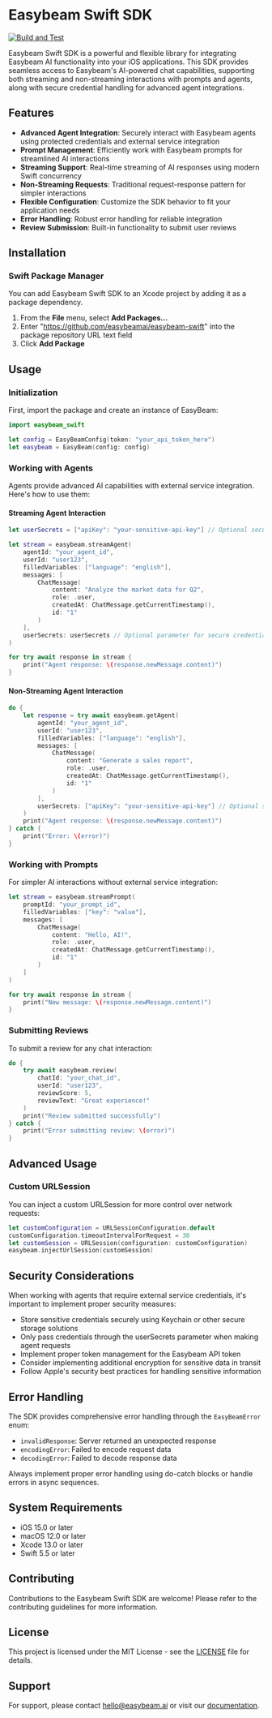 # Easybeam Swift SDK

[![Build and Test](https://github.com/easybeamai/easybeam-swift/actions/workflows/ci.yml/badge.svg)](https://github.com/easybeamai/easybeam-swift/actions)

Easybeam Swift SDK is a powerful and flexible library for integrating Easybeam AI functionality into your iOS applications. This SDK provides seamless access to Easybeam's AI-powered chat capabilities, supporting both streaming and non-streaming interactions with prompts and agents, along with secure credential handling for advanced agent integrations.

## Features

- **Advanced Agent Integration**: Securely interact with Easybeam agents using protected credentials and external service integration
- **Prompt Management**: Efficiently work with Easybeam prompts for streamlined AI interactions
- **Streaming Support**: Real-time streaming of AI responses using modern Swift concurrency
- **Non-Streaming Requests**: Traditional request-response pattern for simpler interactions
- **Flexible Configuration**: Customize the SDK behavior to fit your application needs
- **Error Handling**: Robust error handling for reliable integration
- **Review Submission**: Built-in functionality to submit user reviews

## Installation

### Swift Package Manager

You can add Easybeam Swift SDK to an Xcode project by adding it as a package dependency.

1. From the **File** menu, select **Add Packages...**
2. Enter "https://github.com/easybeamai/easybeam-swift" into the package repository URL text field
3. Click **Add Package**

## Usage

### Initialization

First, import the package and create an instance of EasyBeam:

```swift
import easybeam_swift

let config = EasyBeamConfig(token: "your_api_token_here")
let easybeam = EasyBeam(config: config)
```

### Working with Agents

Agents provide advanced AI capabilities with external service integration. Here's how to use them:

#### Streaming Agent Interaction

```swift
let userSecrets = ["apiKey": "your-sensitive-api-key"] // Optional secure credentials

let stream = easybeam.streamAgent(
    agentId: "your_agent_id",
    userId: "user123",
    filledVariables: ["language": "english"],
    messages: [
        ChatMessage(
            content: "Analyze the market data for Q2",
            role: .user,
            createdAt: ChatMessage.getCurrentTimestamp(),
            id: "1"
        )
    ],
    userSecrets: userSecrets // Optional parameter for secure credentials
)

for try await response in stream {
    print("Agent response: \(response.newMessage.content)")
}
```

#### Non-Streaming Agent Interaction

```swift
do {
    let response = try await easybeam.getAgent(
        agentId: "your_agent_id",
        userId: "user123",
        filledVariables: ["language": "english"],
        messages: [
            ChatMessage(
                content: "Generate a sales report",
                role: .user,
                createdAt: ChatMessage.getCurrentTimestamp(),
                id: "1"
            )
        ],
        userSecrets: ["apiKey": "your-sensitive-api-key"] // Optional secure credentials
    )
    print("Agent response: \(response.newMessage.content)")
} catch {
    print("Error: \(error)")
}
```

### Working with Prompts

For simpler AI interactions without external service integration:

```swift
let stream = easybeam.streamPrompt(
    promptId: "your_prompt_id",
    filledVariables: ["key": "value"],
    messages: [
        ChatMessage(
            content: "Hello, AI!",
            role: .user,
            createdAt: ChatMessage.getCurrentTimestamp(),
            id: "1"
        )
    ]
)

for try await response in stream {
    print("New message: \(response.newMessage.content)")
}
```

### Submitting Reviews

To submit a review for any chat interaction:

```swift
do {
    try await easybeam.review(
        chatId: "your_chat_id",
        userId: "user123",
        reviewScore: 5,
        reviewText: "Great experience!"
    )
    print("Review submitted successfully")
} catch {
    print("Error submitting review: \(error)")
}
```

## Advanced Usage

### Custom URLSession

You can inject a custom URLSession for more control over network requests:

```swift
let customConfiguration = URLSessionConfiguration.default
customConfiguration.timeoutIntervalForRequest = 30
let customSession = URLSession(configuration: customConfiguration)
easybeam.injectUrlSession(customSession)
```

## Security Considerations

When working with agents that require external service credentials, it's important to implement proper security measures:

- Store sensitive credentials securely using Keychain or other secure storage solutions
- Only pass credentials through the userSecrets parameter when making agent requests
- Implement proper token management for the Easybeam API token
- Consider implementing additional encryption for sensitive data in transit
- Follow Apple's security best practices for handling sensitive information

## Error Handling

The SDK provides comprehensive error handling through the `EasyBeamError` enum:

- `invalidResponse`: Server returned an unexpected response
- `encodingError`: Failed to encode request data
- `decodingError`: Failed to decode response data

Always implement proper error handling using do-catch blocks or handle errors in async sequences.

## System Requirements

- iOS 15.0 or later
- macOS 12.0 or later
- Xcode 13.0 or later
- Swift 5.5 or later

## Contributing

Contributions to the Easybeam Swift SDK are welcome! Please refer to the contributing guidelines for more information.

## License

This project is licensed under the MIT License - see the [LICENSE](LICENSE) file for details.

## Support

For support, please contact hello@easybeam.ai or visit our [documentation](https://docs.easybeam.ai).
